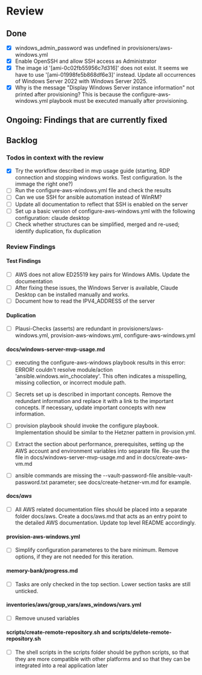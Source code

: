 # Review

## Done

- [x] windows_admin_password was undefined in provisioners/aws-windows.yml
- [x] Enable OpenSSH and allow SSH access as Administrator
- [x] The image id '[ami-0c02fb55956c7d316]' does not exist. It seems we have to use '[ami-01998fe5b868df6e3]' instead. Update all occurrences of Windows Server 2022 with Windows Server 2025.
- [x] Why is the message "Display Windows Server instance information" not printed after provisioning? This is because the configure-aws-windows.yml playbook must be executed manually after provisioning.

## Ongoing: Findings that are currently fixed


## Backlog

### Todos in context with the review

- [x] Try the workflow described in mvp usage guide (starting, RDP connection and stopping windows works. Test configuration. Is the immage the right one?)
- [ ] Run the configure-aws-windows.yml file and check the results
- [ ] Can we use SSH for ansible automation instead of WinRM?
- [ ] Update all documentation to reflect that SSH is enabled on the server
- [ ] Set up a basic version of configure-aws-windows.yml with the following configuration: claude desktop
- [ ] Check whether structures can be simplified, merged and re-used; identify duplication, fix duplication

### Review Findings

#### Test Findings

- [ ] AWS does not allow ED25519 key pairs for Windows AMIs. Update the documentation
- [ ] After fixing these issues, the Windows Server is available, Claude Desktop can be installed manually and works.
- [ ] Document how to read the IPV4_ADDRESS of the server

#### Duplication

- [ ] Plausi-Checks (asserts) are redundant in provisioners/aws-windows.yml, provision-aws-windows.yml, configure-aws-windows.yml

#### docs/windows-server-mvp-usage.md

- [ ] executing the configure-aws-windows playbook results in this error: ERROR! couldn't resolve module/action 'ansible.windows.win_chocolatey'. This often indicates a misspelling, missing collection, or incorrect module path.

- [ ] Secrets set up is described in important concepts. Remove the redundant information and replace it with a link to the important concepts. If necessary, update important concepts with new information.
- [ ] provision playbook should invoke the configure playbook. Implementation should be similar to the Hetzner pattern in provision.yml.
- [ ] Extract the section about performance, prerequisites, setting up the AWS account and environment variables into separate file. Re-use the file in docs/windows-server-mvp-usage.md and in docs/create-aws-vm.md
- [ ] ansible commands are missing the --vault-password-file ansible-vault-password.txt parameter; see docs/create-hetzner-vm.md for example.

#### docs/*aws*

- [ ] All AWS related documentation files should be placed into a separate folder docs/aws. Create a docs/aws.md that acts as an entry point to the detailed AWS documentation. Update top level README accordingly.

#### provision-aws-windows.yml

- [ ] Simplify configuration parameteres to the bare minimum. Remove options, if they are not needed for this iteration.

#### memory-bank/progress.md

- [ ] Tasks are only checked in the top section. Lower section tasks are still unticked.

#### inventories/aws/group_vars/aws_windows/vars.yml

- [ ] Remove unused variables

#### scripts/create-remote-repository.sh and scripts/delete-remote-repository.sh

- [ ] The shell scripts in the scripts folder should be python scripts, so that they are more compatible with other platforms and so that they can be integrated into a real application later
